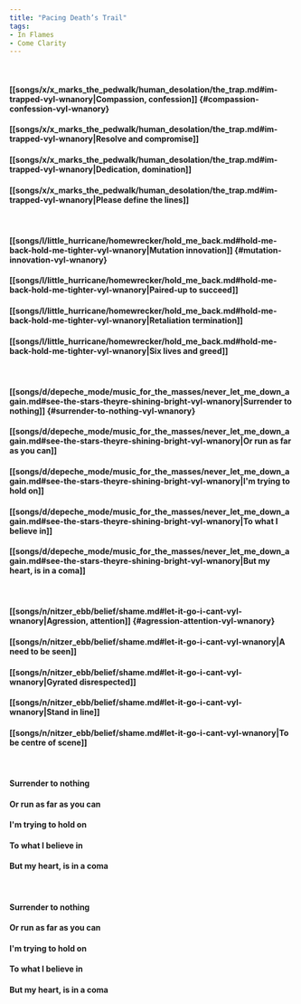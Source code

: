 ```yaml
---
title: "Pacing Death’s Trail"
tags:
- In Flames
- Come Clarity
---
```

&nbsp;
#### [[songs/x/x_marks_the_pedwalk/human_desolation/the_trap.md#im-trapped-vyl-wnanory|Compassion, confession]] {#compassion-confession-vyl-wnanory}
#### [[songs/x/x_marks_the_pedwalk/human_desolation/the_trap.md#im-trapped-vyl-wnanory|Resolve and compromise]]
#### [[songs/x/x_marks_the_pedwalk/human_desolation/the_trap.md#im-trapped-vyl-wnanory|Dedication, domination]]
#### [[songs/x/x_marks_the_pedwalk/human_desolation/the_trap.md#im-trapped-vyl-wnanory|Please define the lines]]
&nbsp;
#### [[songs/l/little_hurricane/homewrecker/hold_me_back.md#hold-me-back-hold-me-tighter-vyl-wnanory|Mutation innovation]] {#mutation-innovation-vyl-wnanory}
#### [[songs/l/little_hurricane/homewrecker/hold_me_back.md#hold-me-back-hold-me-tighter-vyl-wnanory|Paired-up to succeed]]
#### [[songs/l/little_hurricane/homewrecker/hold_me_back.md#hold-me-back-hold-me-tighter-vyl-wnanory|Retaliation termination]]
#### [[songs/l/little_hurricane/homewrecker/hold_me_back.md#hold-me-back-hold-me-tighter-vyl-wnanory|Six lives and greed]]
&nbsp;
#### [[songs/d/depeche_mode/music_for_the_masses/never_let_me_down_again.md#see-the-stars-theyre-shining-bright-vyl-wnanory|Surrender to nothing]] {#surrender-to-nothing-vyl-wnanory}
#### [[songs/d/depeche_mode/music_for_the_masses/never_let_me_down_again.md#see-the-stars-theyre-shining-bright-vyl-wnanory|Or run as far as you can]]
#### [[songs/d/depeche_mode/music_for_the_masses/never_let_me_down_again.md#see-the-stars-theyre-shining-bright-vyl-wnanory|I'm trying to hold on]]
#### [[songs/d/depeche_mode/music_for_the_masses/never_let_me_down_again.md#see-the-stars-theyre-shining-bright-vyl-wnanory|To what I believe in]]
#### [[songs/d/depeche_mode/music_for_the_masses/never_let_me_down_again.md#see-the-stars-theyre-shining-bright-vyl-wnanory|But my heart, is in a coma]]
&nbsp;
#### [[songs/n/nitzer_ebb/belief/shame.md#let-it-go-i-cant-vyl-wnanory|Agression, attention]] {#agression-attention-vyl-wnanory}
#### [[songs/n/nitzer_ebb/belief/shame.md#let-it-go-i-cant-vyl-wnanory|A need to be seen]]
#### [[songs/n/nitzer_ebb/belief/shame.md#let-it-go-i-cant-vyl-wnanory|Gyrated disrespected]]
#### [[songs/n/nitzer_ebb/belief/shame.md#let-it-go-i-cant-vyl-wnanory|Stand in line]]
#### [[songs/n/nitzer_ebb/belief/shame.md#let-it-go-i-cant-vyl-wnanory|To be centre of scene]]
&nbsp;
#### Surrender to nothing
#### Or run as far as you can
#### I'm trying to hold on
#### To what I believe in
#### But my heart, is in a coma
&nbsp;
#### Surrender to nothing
#### Or run as far as you can
#### I'm trying to hold on
#### To what I believe in
#### But my heart, is in a coma
